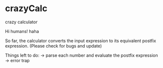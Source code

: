 # crazyCalc
crazy calculator

Hi humans! haha

  So far, the calculator converts the input expression to its equivalent postfix expression. (Please check for bugs and update)
  
  Things left to do:
    -> parse each number and evaluate the postfix expression
    -> error trap
